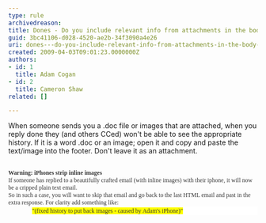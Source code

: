 ```yaml
---
type: rule
archivedreason: 
title: Dones - Do you include relevant info from attachments in the body of the email?
guid: 3bc41106-d028-4520-ae2b-34f3090a4e26
uri: dones---do-you-include-relevant-info-from-attachments-in-the-body-of-the-email
created: 2009-04-03T09:01:23.0000000Z
authors:
- id: 1
  title: Adam Cogan
- id: 2
  title: Cameron Shaw
related: []

---
```



When someone sends you a .doc file or images that are attached, when you reply done they (and others CCed) won't be able to see the appropriate history. If it is a word .doc or an image; open it and&#160;copy and paste the text/image into the footer. Don't leave it as an attachment.
<div><b><span style="font-family&#58;'verdana','sans-serif';color&#58;#333333;font-size&#58;9pt;"><br>
Warning&#58; iPhones strip inline images<br>
</span></b><span style="font-family&#58;'verdana','sans-serif';color&#58;#333333;font-size&#58;9pt;">If someone has replied to a beautifully crafted email (with inline images) with their iphone, it will now be a cripped plain text email. <br>
</span><span style="font-family&#58;'verdana','sans-serif';color&#58;#333333;font-size&#58;9pt;">So in such a case, you will want to skip that email and go back to the last HTML email and past in the extra response. For clarity add something like&#58;</span></div>
<div>
<p style="line-height&#58;13.5pt;margin&#58;0cm 0cm 0pt 36pt;background&#58;white;"><span style="font-family&#58;'verdana','sans-serif';color&#58;#333333;font-size&#58;9pt;"><font style="background-color&#58;#ffff00;">&quot;(fixed history to put back images - caused by Adam's iPhone)&quot;</font> </span></p>
<p style="margin&#58;0cm 0cm 0pt;"><span style="color&#58;#1f497d;"><font face="Calibri">&#160;</font></span></p>
</div>

<br><excerpt class='endintro'></excerpt><br>



